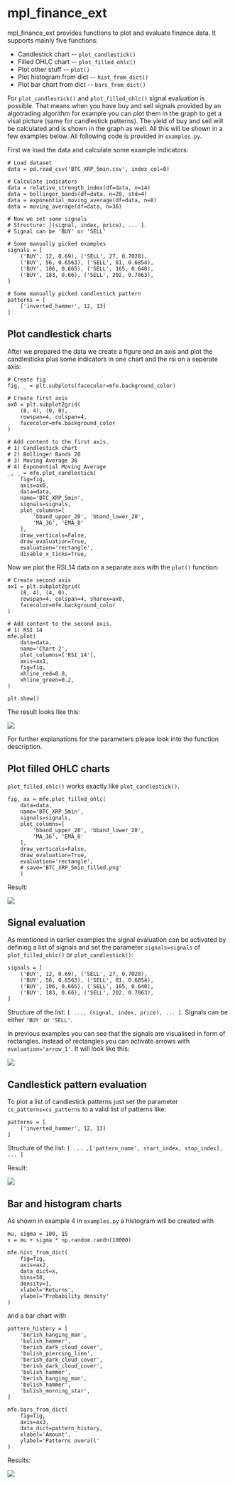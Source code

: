 # mpl_finance_ext

mpl_finance_ext provides functions to plot and evaluate finance data. 
It supports mainly five functions:

* Candlestick chart -- `plot_candlestick()`
* Filled OHLC chart  -- `plot_filled_ohlc()`
* Plot other stuff -- `plot()`
* Plot histogram from dict -- `hist_from_dict()`
* Plot bar chart from dict -- `bars_from_dict()`

For `plot_candlestick()` and `plot_filled_ohlc()` signal evaluation is possible. 
That means when you have buy and sell signals provided by an algotrading algorithm 
for example you can plot them in the graph to get a visal picture (same for candlestick patterns).
The yield of buy and sell will be calculated and is shown in the graph as well. All this will be shown in
a few examples below. All following code is provided in `examples.py`.

First we load the data and calculate some example indicators:

```
# Load dataset
data = pd.read_csv('BTC_XRP_5min.csv', index_col=0)

# Calculate indicators
data = relative_strength_index(df=data, n=14)
data = bollinger_bands(df=data, n=20, std=4)
data = exponential_moving_average(df=data, n=8)
data = moving_average(df=data, n=36)

# Now we set some signals
# Structure: [(signal, index, price), ... ].
# Signal can be 'BUY' or 'SELL'

# Some manually picked examples
signals = [
    ('BUY', 12, 0.69), ('SELL', 27, 0.7028),
    ('BUY', 56, 0.6563), ('SELL', 81, 0.6854),
    ('BUY', 106, 0.665), ('SELL', 165, 0.640),
    ('BUY', 183, 0.66), ('SELL', 202, 0.7063),
]

# Some manually picked candlestick pattern
patterns = [
    ['inverted_hammer', 12, 13]
]
```

Plot candlestick charts
-
After we prepared the data we create a figure and an axis and plot 
the candlesticks plus some indicators in one chart and the rsi 
on a seperate axis:

```
# Create fig
fig, _ = plt.subplots(facecolor=mfe.background_color)

# Create first axis
ax0 = plt.subplot2grid(
    (8, 4), (0, 0),
    rowspan=4, colspan=4,
    facecolor=mfe.background_color
)

# Add content to the first axis.
# 1) Candlestick chart
# 2) Bollinger Bands 20
# 3) Moving Average 36
# 4) Exponential Moving Average
_, _ = mfe.plot_candlestick(
    fig=fig,
    axis=ax0,
    data=data,
    name='BTC_XRP_5min',
    signals=signals,
    plot_columns=[
        'bband_upper_20', 'bband_lower_20',
        'MA_36', 'EMA_8'
    ],
    draw_verticals=False,
    draw_evaluation=True,
    evaluation='rectangle',
    disable_x_ticks=True,
```

Now we plot the RSI_14 data on a separate axis with the `plot()` function:

```
# Create second axis
ax1 = plt.subplot2grid(
    (8, 4), (4, 0),
    rowspan=4, colspan=4, sharex=ax0,
    facecolor=mfe.background_color
)

# Add content to the second axis.
# 1) RSI 14
mfe.plot(
    data=data,
    name='Chart 2',
    plot_columns=['RSI_14'],
    axis=ax1,
    fig=fig,
    xhline_red=0.8,
    xhline_green=0.2,
)

plt.show()
```

The result looks like this:

![](https://github.com/z33pX/mpl_finance_ext/blob/master/pic_01.png)

For further explanations for the parameters please look into the function description. 


Plot filled OHLC charts
-
`plot_filled_ohlc()` works exactly like `plot_candlestick()`.

```
fig, ax = mfe.plot_filled_ohlc(
    data=data,
    name='BTC_XRP_5min',
    signals=signals,
    plot_columns=[
        'bband_upper_20', 'bband_lower_20',
        'MA_36', 'EMA_8'
    ],
    draw_verticals=False,
    draw_evaluation=True,
    evaluation='rectangle',
    # save='BTC_XRP_5min_filled.png'
    )
```

Result:

![](https://github.com/z33pX/mpl_finance_ext/blob/master/pic_02.png)

Signal evaluation
-

As mentioned in earlier examples the signal evaluation can be activated
by defining a list of signals and set the parameter `signals=signals` of
`plot_filled_ohlc()` or `plot_candlestick()`:

```
signals = [
    ('BUY', 12, 0.69), ('SELL', 27, 0.7028),
    ('BUY', 56, 0.6563), ('SELL', 81, 0.6854),
    ('BUY', 106, 0.665), ('SELL', 165, 0.640),
    ('BUY', 183, 0.66), ('SELL', 202, 0.7063),
]
```
Structure of the list: `[ ..., (signal, index, price), ... ]`. 
Signals can be either `'BUY'` or `'SELL'`.

In previous examples you can see that the signals are visualised in form of rectangles.
Instead of rectangles you can activate arrows with `evaluation='arrow_1'`.
It will look like this:

![](https://github.com/z33pX/mpl_finance_ext/blob/master/pic_03.png)

Candlestick pattern evaluation
-

To plot a list of candlestick patterns just set the parameter `cs_patterns=cs_patterns` 
to a valid list of patterns like:

```
patterns = [
    ['inverted_hammer', 12, 13]
]
```

Structure of the list: `[ ... ,['pattern_name', start_index, stop_index], ... ]`

Result:

![](https://github.com/z33pX/mpl_finance_ext/blob/master/pic_04.png)

Bar and histogram charts
-

As shown in example 4 in `examples.py` a histogram will be created with
```
mu, sigma = 100, 15
x = mu + sigma * np.random.randn(10000)
    
mfe.hist_from_dict(
    fig=fig,
    axis=ax2,
    data_dict=x,
    bins=50,
    density=1,
    xlabel='Returns',
    ylabel='Probability density'
)
```
and a bar chart with 
```
pattern_history = [
    'berish_hanging_man',
    'bulish_hammer',
    'berish_dark_cloud_cover',
    'bulish_piercing_line',
    'berish_dark_cloud_cover',
    'berish_dark_cloud_cover',
    'bulish_hammer',
    'berish_hanging_man',
    'bulish_hammer',
    'bulish_morning_star',
]

mfe.bars_from_dict(
    fig=fig,
    axis=ax3,
    data_dict=pattern_history,
    xlabel='Amount',
    ylabel='Patterns overall'
)
```
Results:

![](https://github.com/z33pX/mpl_finance_ext/blob/master/pic_05.png)





